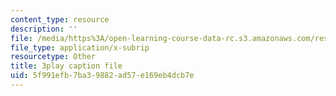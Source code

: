 ```yaml
---
content_type: resource
description: ''
file: /media/https%3A/open-learning-course-data-rc.s3.amazonaws.com/res-15-003-shaping-the-future-of-work-15-662x-spring-2016/5f991efb7ba39882ad57e169eb4dcb7e_UybHQEFy56c.srt
file_type: application/x-subrip
resourcetype: Other
title: 3play caption file
uid: 5f991efb-7ba3-9882-ad57-e169eb4dcb7e
---
```

